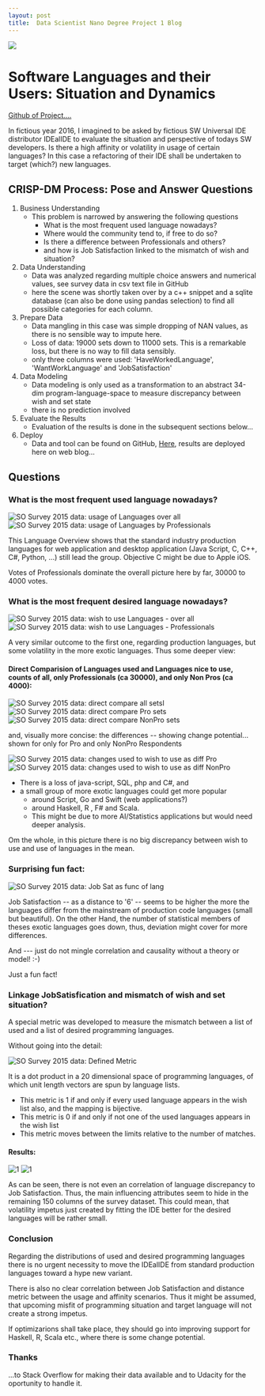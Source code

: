 ```yaml
---
layout: post
title:  Data Scientist Nano Degree Project 1 Blog
---
```



![](../images/languages.png)

# Software Languages and their Users: Situation and Dynamics

[Github of Project....](https://github.com/ubiquarum66/UdacityReportsDSND)

In fictious year 2016, I imagined to be asked by fictious SW Universal IDE distributor IDEalIDE to evaluate the situation and perspective of 
todays SW developers. Is there a high affinity or volatility in usage of certain languages?
In this case a refactoring of their IDE shall be undertaken to target (which?) new languages.
    
## CRISP-DM Process: Pose and Answer Questions

1. Business Understanding
   + This problem is narrowed by answering the following questions
       + What is the most frequent used language nowadays?
       + Where would the community tend to, if free to do so?
       + Is there a difference between Professionals and others?
       + and how is Job Satisfaction linked to the mismatch of wish and situation?
2. Data Understanding
    + Data was analyzed regarding multiple choice answers and numerical values, see survey data in csv text file in GitHub
    + here the scene was shortly taken over by a c++ snippet and a sqlite database (can also be done using pandas selection) to find all possible categories for each column.
3. Prepare Data
    + Data mangling in this case was simple dropping of NAN values, as there is no sensible way to impute here.
    + Loss of data: 19000 sets down to 11000 sets. This is a remarkable loss, but there is no way to fill data sensibly. 
    + only three columns were used: 'HaveWorkedLanguage', 'WantWorkLanguage' and 'JobSatisfaction'
4. Data Modeling
    + Data modeling is only used as a transformation to an abstract 34-dim program-language-space to measure discrepancy between wish and set state
    + there is no prediction involved
5. Evaluate the Results
    + Evaluation of the results is done in the subsequent sections below...
6. Deploy
    + Data and tool can be found on GitHub, [Here](https://github.com/ubiquarum66/UdacityReportOne), results are deployed here on web blog...

## Questions 

### What is the most frequent used language nowadays?

![SO Survey 2015 data: usage of Languages over all](../images/kindofcountlang.png)
![SO Survey 2015 data: usage of Languages by Professionals](../images/kindofcountlangpro.png)

This Language Overview shows that the standard industry production languages for web application and desktop application (Java Script, C, C++, C#, Python, ...) still 
lead the group. Objective C might be due to Apple iOS. 

Votes of Professionals dominate the overall picture here by far, 30000 to 4000 votes.

### What is the most frequent desired language nowadays?

![SO Survey 2015 data: wish to use Languages - over all](../images/kindofcountwishlang.png)
![SO Survey 2015 data: wish to use Languages - Professionals](../images/kindofcountwishlangpro.png)

A very similar outcome to the first one, regarding production languages, but some volatility in the more exotic languages. Thus some deeper view:
  
#### Direct Comparision of Languages used and Languages nice to use, counts of all, only Professionals (ca 30000), and only Non Pros (ca 4000):

![SO Survey 2015 data: direct compare all setsl](../images/kindofcomparision.png)
![SO Survey 2015 data: direct compare Pro sets](../images/kindofcomparisionpro.png)
![SO Survey 2015 data: direct compare NonPro sets](../images/kindofcomparisionlay.png)

and, visually more concise: the differences  -- showing change potential... shown for only for Pro and only NonPro Respondents

![SO Survey 2015 data: changes used to wish to use as diff Pro](../images/kindofchangespro.png)
![SO Survey 2015 data: changes used to wish to use as diff NonPro](../images/kindofchangeslay.png)


+ There is a loss of java-script, SQL, php and C#,  and
+ a small group of more exotic languages could get more popular
    + around Script, Go and Swift (web applications?)
    + around Haskell, R , F# and Scala.
    + This might be due to more AI/Statistics  applications  but would need deeper analysis.

Om the whole, in this picture there is no big discrepancy between wish to use and use of languages in the mean.

### Surprising fun fact:

![SO Survey 2015 data: Job Sat as func of lang](../images/kindoflanguages.png)

Job Satisfaction -- as a distance to '6' -- seems to be higher the more the languages differ from the mainstream of production code languages (small but beautiful).
On the other Hand, the number of statistical members of theses exotic languages goes down, thus, deviation might cover for more differences.

And --- just do not mingle correlation and causality without a theory or model! :-)

Just a fun fact!

### Linkage JobSatisfication and mismatch of wish and set situation?

A special metric was developed to measure the mismatch between a list of used and a list of 
desired programming languages. 

Without going into the detail: 

![SO Survey 2015 data: Defined Metric](../images/Coordinates.png)

It is a dot product in a 20 dimensional space of programming languages, of  which unit length  vectors 
are spun by language lists.

+ This metric is 1 if and only if every used language appears in the wish list also, and the mapping is bijective.
+ This metric is 0 if and only if not one of the used languages appears in the wish list
+ This metric moves between the limits relative to the number of matches.

#### Results:

![1](../images/kindoflanguagediscrepancy.png)
![1](../images/kindoflanguagediscrepancypro.png)

As can be seen, there is not even an correlation of language discrepancy to Job Satisfaction. Thus, the main influencing attributes seem to hide in the remaining 150 columns of the survey dataset.
This could mean, that volatility impetus just created by fitting the IDE better for the desired languages will be rather small.

### Conclusion

Regarding the distributions of used and  desired programming languages there is no urgent necessity to
move the IDEalIDE from standard production languages toward a hype new variant.

There is also no clear correlation between Job Satisfaction and distance metric between the usage and affinity scenarios.
Thus it might be assumed, that upcoming misfit of programming situation and target language will not create a strong impetus.

If optimizarions shall take place, they should go into improving support for Haskell, R, Scala etc., where there is some change potential.

### Thanks 

...to Stack Overflow for making their data available and to Udacity for the oportunity to handle it.
    
